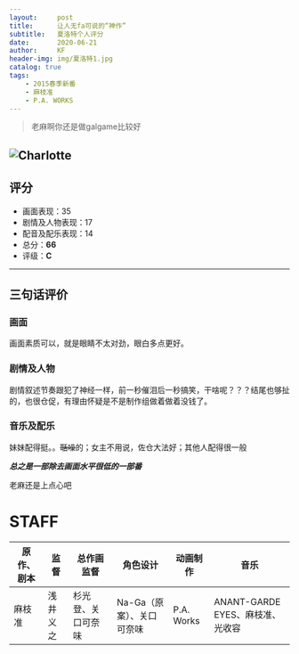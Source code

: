 ```yaml
---
layout:     post
title:      让人无fa可说的“神作”
subtitle:   夏洛特个人评分
date:       2020-06-21
author:     KF
header-img: img/夏洛特1.jpg
catalog: true
tags:
    - 2015春季新番
    - 麻枝准
    - P.A. WORKS
---
```


>老麻啊你还是做galgame比较好

![Charlotte](https://images8.alphacoders.com/607/thumb-1920-607486.jpg)
----
## 评分

+ 画面表现：35
+ 剧情及人物表现：17
+ 配音及配乐表现：14
+ 总分：**66**
+ 评级：**C**
----
## 三句话评价

### 画面
画面素质可以，就是眼睛不太对劲，眼白多点更好。
### 剧情及人物
剧情叙述节奏跟犯了神经一样，前一秒催泪后一秒搞笑，干啥呢？？？结尾也够扯的，也很仓促，有理由怀疑是不是制作组做着做着没钱了。
### 音乐及配乐
妹妹配得挺。。~~聒噪~~的；女主不用说，佐仓大法好；其他人配得很一般

***总之是一部除去画面水平很低的一部番***

老麻还是上点心吧


# STAFF

原作、剧本|监督|总作画监督|角色设计|动画制作|音乐
-|-|-|-|-|-
麻枝准|浅井义之|杉光登、关口可奈味|Na-Ga（原案）、关口可奈味|P.A. Works|ANANT-GARDE EYES、麻枝准、光收容
